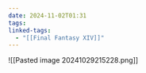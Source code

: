```yaml
---
date: 2024-11-02T01:31
tags: 
linked-tags:
  - "[[Final Fantasy XIV]]"
---
```

![[Pasted image 20241029215228.png]]


